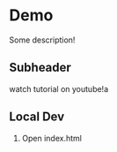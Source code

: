 # Demo

Some description!

## Subheader

watch tutorial on youtube!a

## Local Dev

1. Open index.html
